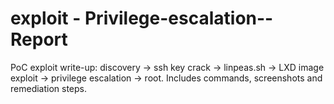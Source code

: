 # exploit - Privilege-escalation--Report
PoC exploit write-up: discovery → ssh key crack → linpeas.sh → LXD image exploit → privilege escalation → root. Includes commands, screenshots and remediation steps.
